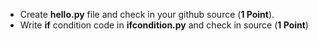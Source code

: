 * Create __hello.py__ file  and check in your github source (__1 Point__).
* Write __if__ condition code in __ifcondition.py__ and check in source (__1 Point__)
